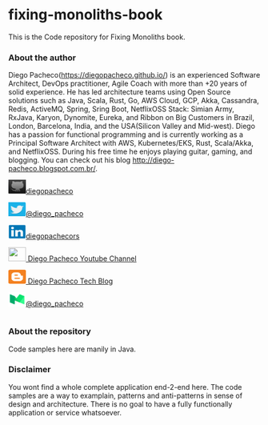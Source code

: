 # fixing-monoliths-book

This is the Code repository for Fixing Monoliths book.

### About the author

Diego Pacheco(https://diegopacheco.github.io/) is an experienced Software Architect, DevOps practitioner, Agile Coach with more than +20 years of solid experience. He has led architecture teams using Open Source solutions such as Java, Scala, Rust, Go, AWS Cloud, GCP, Akka, Cassandra, Redis, ActiveMQ, Spring, Sring Boot, NetflixOSS Stack: Simian Army, RxJava, Karyon, Dynomite, Eureka, and Ribbon on Big Customers in Brazil, London, Barcelona, India, and the USA(Silicon Valley and Mid-west). Diego has a passion for functional programming and is currently working as a Principal Software Architect with AWS, Kubernetes/EKS, Rust, Scala/Akka, and NetflixOSS. During his free time he enjoys playing guitar, gaming, and blogging. You can check out his blog http://diego-pacheco.blogspot.com.br/.

<table>
<tr>
<p><img src="https://raw.githubusercontent.com/diegopacheco/diegopacheco.github.io/master/images/github-logo.png" alt=""  width="35" height="28" /><a href="https://github.com/diegopacheco/">diegopacheco</a></p>
<p><img src="https://raw.githubusercontent.com/diegopacheco/diegopacheco.github.io/master/images/twitter-logo.png" alt="" width="35" height="28" /><a href="https://twitter.com/diego_pacheco">@diego_pacheco</a></p>
<p><img src="https://raw.githubusercontent.com/diegopacheco/diegopacheco.github.io/master/images/linkedin-logo.png" alt="" width="35" height="28" /><a href="https://br.linkedin.com/in/diegopachecors">diegopachecors</a></p>
</tr>
<tr>
<p><img src="https://cdn1.iconfinder.com/data/icons/logotypes/32/youtube-512.png" alt=""  width="35" height="28" /><a href="https://tinyurl.com/diegopacheco"> Diego Pacheco Youtube Channel</a></p>
<p><img src="https://raw.githubusercontent.com/diegopacheco/diegopacheco.github.io/master/images/blogger-logo.png" alt="" width="35" height="28" /><a href="http://diego-pacheco.blogspot.com.br/"> Diego Pacheco Tech Blog</a></p>
<p><img src="https://raw.githubusercontent.com/diegopacheco/diegopacheco.github.io/master/images/medium_logo.png" alt="" width="35" height="28" /><a href="https://diego-pacheco.medium.com/">@diego_pacheco</a></p>
</tr>
</table>

### About the repository

Code samples here are manily in Java. 

### Disclaimer
You wont find a whole complete application end-2-end here. The code samples are a way to examplain, patterns and anti-patterns in sense of design and architecture. There is no goal to have a fully functionally application or service whatsoever.